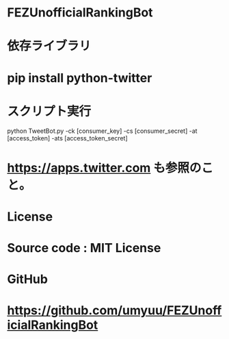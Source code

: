 # FEZUnofficialRankingBot
# 依存ライブラリ
# pip install python-twitter
# スクリプト実行
python TweetBot.py -ck [consumer_key] -cs [consumer_secret] -at [access_token] -ats [access_token_secret]
# https://apps.twitter.com も参照のこと。
# License
# Source code : MIT License
# GitHub
# https://github.com/umyuu/FEZUnofficialRankingBot
